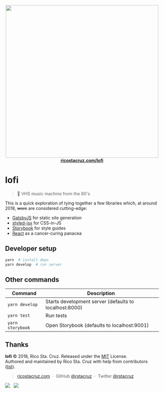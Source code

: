<p align='center'><br><img src='https://user-images.githubusercontent.com/74385/44137352-b8f220c0-a0a2-11e8-9cfb-68116e95322e.png' width='500'><br><strong><a href='https://ricostacruz.com/lofi'>ricostacruz.com/lofi</a></strong></p>

# lofi

> :vhs: VHS music machine from the 80's

This is a quick exploration of tying together a few libraries which, at around 2018, ~~were~~ are considered cutting-edge:

- [GatsbyJS](https://www.gatsbyjs.org/) for static site generation
- [styled-jsx](https://github.com/zeit/styled-jsx) for CSS-in-JS
- [Storybook](https://storybook.js.org/) for style guides
- [React](https://reactjs.org/) as a cancer-curing panacea

## Developer setup

```bash
yarn  # install deps
yarn develop  # run server
```

## Other commands

| Command          | Description                                            |
| ---------------- | ------------------------------------------------------ |
| `yarn develop`   | Starts development server (defaults to localhost:8000) |
| `yarn test`      | Run tests                                              |
| `yarn storybook` | Open Storybook (defaults to localhost:9001)            |

## Thanks

**lofi** © 2018, Rico Sta. Cruz. Released under the [MIT] License.<br>
Authored and maintained by Rico Sta. Cruz with help from contributors ([list][contributors]).

> [ricostacruz.com](http://ricostacruz.com) &nbsp;&middot;&nbsp;
> GitHub [@rstacruz](https://github.com/rstacruz) &nbsp;&middot;&nbsp;
> Twitter [@rstacruz](https://twitter.com/rstacruz)

[![](https://img.shields.io/github/followers/rstacruz.svg?style=social&label=@rstacruz)](https://github.com/rstacruz) &nbsp;
[![](https://img.shields.io/twitter/follow/rstacruz.svg?style=social&label=@rstacruz)](https://twitter.com/rstacruz)

[MIT]: http://mit-license.org/
[contributors]: http://github.com/rstacruz/lofi/contributors
